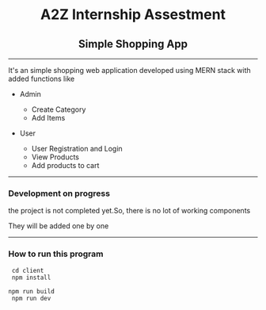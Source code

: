 <h1 align="center"> A2Z Internship Assestment </h1>
<h2 align="center"> Simple Shopping App </h2>
<hr>

<p>
  It's an simple shopping web application developed using MERN stack with added functions like
  <ul>
      <li> Admin </li>
      <ul>
        <li> Create Category </li>
        <li> Add Items</li>
      </ul>
   </ul>
  <ul>
   <li>  User </li>
     <ul>
        <li> User Registration and Login </li>
      <li> View Products </li>
      <li> Add products to cart </li>
     </ul>
  </ul>
</p>

<hr>

<h3> Development on progress </h3>
<p>
  the project is not completed yet.So, there is no lot of working components
</p>
<p> They will be added one by one  </p>

<hr>
<h3> How to run this program </h3>

<code> cd client </code> <br>
<code> npm install </code><br>
<code> npm run build </code><br>
<code> npm run dev </code><br>
